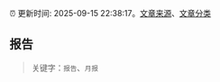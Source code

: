 :alarm_clock: 更新时间: 2025-09-15 22:38:17。[文章来源](/README.md)、[文章分类](/TAGS.md)

## 报告


> 关键字：`报告`、`月报`



